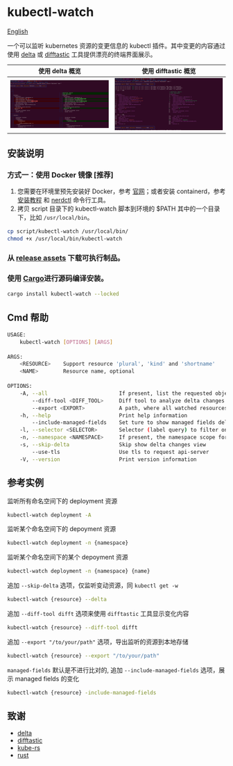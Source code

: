 # kubectl-watch

[English](./README.md)

一个可以监听 kubernetes 资源的变更信息的 kubectl 插件。其中变更的内容通过使用 [delta](https://github.com/dandavison/delta) 或 [difftastic](https://github.com/Wilfred/difftastic) 工具提供漂亮的终端界面展示。

|                  使用 delta 概览                   |                使用 difftastic 概览                |
| :------------------------------------------------: | :------------------------------------------------: |
| ![overview-delta.png](./assets/overview-delta.png) | ![overview-difft.png](./assets/overview-difft.png) |


## 安装说明

### 方式一：使用 Docker 镜像 [推荐]

1. 您需要在环境里预先安装好 Docker，参考 [官网](https://docs.docker.com/engine/install/)；或者安装 containerd，参考 [安装教程](https://github.com/containerd/containerd/blob/main/docs/getting-started.md#installing-containerd) 和 [nerdctl](https://github.com/containerd/nerdctl) 命令行工具。
2. 拷贝 script 目录下的 kubectl-watch 脚本到环境的 $PATH 其中的一个目录下，比如 `/usr/local/bin`。
```bash
cp script/kubectl-watch /usr/local/bin/
chmod +x /usr/local/bin/kubectl-watch
```

### 从 [release assets](https://github.com/imuxin/kubectl-watch/releases) 下载可执行制品。
### 使用 [Cargo](https://crates.io/crates/kubectl-watch)进行源码编译安装。

```bash
cargo install kubectl-watch --locked
```

## Cmd 帮助

```bash
USAGE:
    kubectl-watch [OPTIONS] [ARGS]

ARGS:
    <RESOURCE>    Support resource 'plural', 'kind' and 'shortname'
    <NAME>        Resource name, optional

OPTIONS:
    -A, --all                       If present, list the requested object(s) across all namespaces
        --diff-tool <DIFF_TOOL>     Diff tool to analyze delta changes [default: delta] [possible values: delta, difft]
        --export <EXPORT>           A path, where all watched resources will be strored
    -h, --help                      Print help information
        --include-managed-fields    Set ture to show managed fields delta changes
    -l, --selector <SELECTOR>       Selector (label query) to filter on, supports '=', '==', and '!='.(e.g. -l key1=value1,key2=value2)
    -n, --namespace <NAMESPACE>     If present, the namespace scope for this CLI request
    -s, --skip-delta                Skip show delta changes view
        --use-tls                   Use tls to request api-server
    -V, --version                   Print version information
```

## 参考实例

监听所有命名空间下的 deployment 资源
```bash
kubectl-watch deployment -A
```

监听某个命名空间下的 depoyment 资源
```bash
kubectl-watch deployment -n {namespace}
```

监听某个命名空间下的某个 depoyment 资源
```bash
kubectl-watch deployment -n {namespace} {name}
```

追加 `--skip-delta` 选项，仅监听变动资源，同 `kubectl get -w`
```bash
kubectl-watch {resource} --delta
```

追加 `--diff-tool difft` 选项来使用 `difftastic` 工具显示变化内容
```bash
kubectl-watch {resource} --diff-tool difft
```

追加 `--export "/to/your/path"` 选项，导出监听的资源到本地存储
```bash
kubectl-watch {resource} --export "/to/your/path"
```

`managed-fields` 默认是不进行比对的, 追加 `--include-managed-fields` 选项，展示 managed fields 的变化
```bash
kubectl-watch {resource} -include-managed-fields
```

## 致谢

- [delta](https://github.com/dandavison/delta)
- [difftastic](https://github.com/Wilfred/difftastic)
- [kube-rs](https://github.com/kube-rs/kube-rs)
- [rust](https://github.com/rust-lang/rust)
